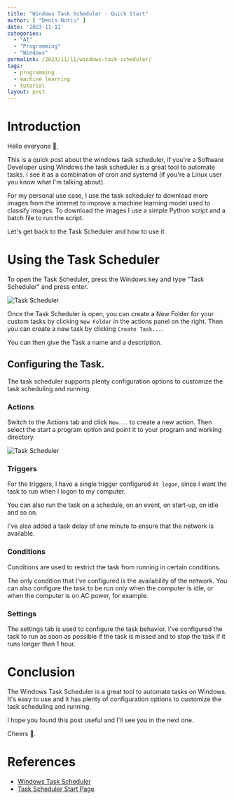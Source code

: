 ```yaml
---
title: "Windows Task Scheduler - Quick Start"
author: [ "Denis Nutiu" ]
date: '2023-11-11'
categories:
  - "AI"
  - "Programming"
  - "Windows"
permalink: /2023/11/11/windows-task-scheduler/
tags:
  - programming
  - machine learning
  - tutorial
layout: post
---
```


# Introduction

Hello everyone 👋,

This is a quick post about the windows task scheduler, if you're a Software Developer using Windows the task scheduler
is a great tool to automate tasks. I see it as a combination of cron and systemd (if you're a Linux user you know what I'm talking about).

For my personal use case, I use the task scheduler to download more images from the internet to improve a machine
learning model used to classify images. To download the images I use a simple Python script and a batch file to run the script.

Let's get back to the Task Scheduler and how to use it.

# Using the Task Scheduler

To open the Task Scheduler, press the Windows key and type "Task Scheduler" and press enter.

![Task Scheduler](/hugo-content/2023-11/windows-task-scheduler.png)

Once the Task Scheduler is open, you can create a New Folder for your custom tasks by clicking `New Folder` in the
actions panel on the right. Then you can create a new task by clicking `Create Task...`.

You can then give the Task a name and a description.

## Configuring the Task.

The task scheduler supports plenty configuration options to customize the task scheduling and running.

### Actions

Switch to the Actions tab and click `New...` to create a new action. Then select the start a program option and 
point it to your program and working directory.

![Task Scheduler](/hugo-content/2023-11/windows-task-scheduler-action.png)

### Triggers

For the triggers, I have a single trigger configured `At logon`, since I want the task to run when I logon to my computer.

You can also run the task on a schedule, on an event, on start-up, on idle and so on.

I've also added a task delay of one minute to ensure that the network is available.

### Conditions

Conditions are used to restrict the task from running in certain conditions.

The only condition that I've configured is the availability of the network. You can also configure the task to be run
only when the computer is idle, or when the computer is on AC power, for example.

### Settings

The settings tab is used to configure the task behavior. I've configured the task to run as soon as possible if the
task is missed and to stop the task if it runs longer than 1 hour.

# Conclusion

The Windows Task Scheduler is a great tool to automate tasks on Windows. It's easy to use and it has plenty of
configuration options to customize the task scheduling and running.

I hope you found this post useful and I'll see you in the next one.

Cheers 🍻.

# References

- [Windows Task Scheduler](https://en.wikipedia.org/wiki/Windows_Task_Scheduler)
- [Task Scheduler Start Page](https://docs.microsoft.com/en-us/windows/win32/taskschd/task-scheduler-start-page)

